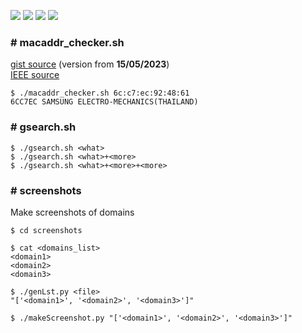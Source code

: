 ![](https://img.shields.io/github/issues/michalswi/tool)
![](https://img.shields.io/github/forks/michalswi/tool)
![](https://img.shields.io/github/stars/michalswi/tool)
![](https://img.shields.io/github/last-commit/michalswi/tool)

### \# macaddr_checker.sh

[gist source](https://gist.github.com/michalswi/73eb4920862891a53e7decc840f82554) (version from **15/05/2023**)  
[IEEE source](https://standards-oui.ieee.org/oui/oui.txt)  

```
$ ./macaddr_checker.sh 6c:c7:ec:92:48:61
6CC7EC SAMSUNG ELECTRO-MECHANICS(THAILAND)
```

### \# gsearch.sh

```
$ ./gsearch.sh <what>
$ ./gsearch.sh <what>+<more>
$ ./gsearch.sh <what>+<more>+<more>
```

### \# screenshots

Make screenshots of domains

```
$ cd screenshots

$ cat <domains_list>
<domain1>
<domain2>
<domain3>

$ ./genLst.py <file>
"['<domain1>', '<domain2>', '<domain3>']"

$ ./makeScreenshot.py "['<domain1>', '<domain2>', '<domain3>']"
```
